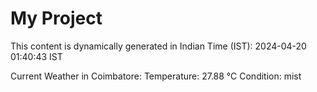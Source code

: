 # My Project

This content is dynamically generated in Indian Time (IST): 2024-04-20 01:40:43 IST


Current Weather in Coimbatore:
Temperature: 27.88 °C
Condition: mist
